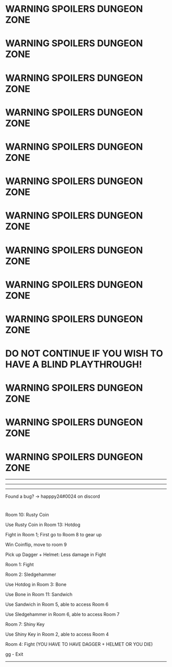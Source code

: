 # WARNING SPOILERS DUNGEON ZONE
# WARNING SPOILERS DUNGEON ZONE
# WARNING SPOILERS DUNGEON ZONE
# WARNING SPOILERS DUNGEON ZONE
# WARNING SPOILERS DUNGEON ZONE
# WARNING SPOILERS DUNGEON ZONE
# WARNING SPOILERS DUNGEON ZONE
# WARNING SPOILERS DUNGEON ZONE
# WARNING SPOILERS DUNGEON ZONE
# WARNING SPOILERS DUNGEON ZONE

# DO NOT CONTINUE IF YOU WISH TO HAVE A BLIND PLAYTHROUGH!

# WARNING SPOILERS DUNGEON ZONE
# WARNING SPOILERS DUNGEON ZONE
# WARNING SPOILERS DUNGEON ZONE





















___
___
___
Found a bug? -> happpy24#0024 on discord




































#
#
#

Room 10: Rusty Coin 

Use Rusty Coin in Room 13: Hotdog

Fight in Room 1; First go to Room 8 to gear up

Win Coinflip, move to room 9

Pick up Dagger + Helmet: Less damage in Fight

Room 1: Fight

Room 2: Sledgehammer

Use Hotdog in Room 3: Bone

Use Bone in Room 11: Sandwich

Use Sandwich in Room 5, able to access Room 6

Use Sledgehammer in Room 6, able to access Room 7

Room 7: Shiny Key

Use Shiny Key in Room 2, able to access Room 4

Room 4: Fight (YOU HAVE TO HAVE DAGGER + HELMET OR YOU DIE)

gg - Exit
___